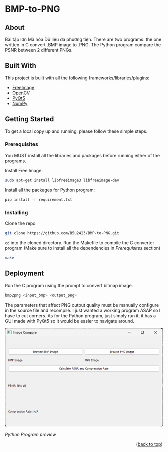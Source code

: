 <a id="readme-top"></a>

# BMP-to-PNG

## About 

Bài tập lớn Mã hóa Dữ liệu đa phương tiện. There are two programs: the one written in C convert .BMP image to .PNG. The Python program compare the PSNR between 2 different PNGs.

## Built With

This project is built with all the following frameworks/libraries/plugins:

* [FreeImage](https://freeimage.sourceforge.io/) 
* [OpenCV](https://pypi.org/project/opencv-python/)
* [PyQt5](https://pypi.org/project/PyQt5/)
* [NumPy](https://numpy.org/)

## Getting Started

To get a local copy up and running, please follow these simple steps. 

### Prerequisites

You MUST install all the libraries and packages before running either of the programs.

Install Free Image:

```bash
sudo apt-get install libfreeimage3 libfreeimage-dev
```

Install all the packages for Python program:

```bash
pip install -r requirement.txt
```

### Installing

Clone the repo

```bash
git clone https://github.com/B5u2423/BMP-to-PNG.git
```

`cd` into the cloned directory. Run the Makefile to compile the C converter program (Make sure to install all the dependencies in *Prerequisites* section)

```bash
make
```

## Deployment

Run the C program using the prompt to convert bitmap image. 

```bash
bmp2png <input_bmp> <output_png>
```

The parameters that affect PNG output quality must be manually configure in the source file and recompile. I just wanted a working program ASAP so I have to cut corners. As for the Python program, just simply run it, it has a GUI made with PyQt5 so it would be easier to navigate around.

![Python Program Preview](/assets/py-program-demo.png)

*Python Program preview*

<p align="right">(<a href="#readme-top">back to top</a>)</p>
